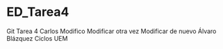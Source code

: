 # ED_Tarea4
Git Tarea 4
Carlos
Modifico
Modificar otra vez
Modificar de nuevo
Álvaro Blázquez
Ciclos UEM
